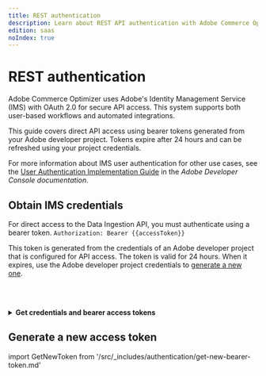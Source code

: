 ```yaml
---
title: REST authentication
description: Learn about REST API authentication with Adobe Commerce Optimizer.
edition: saas
noIndex: true
---
```


# REST authentication

Adobe Commerce Optimizer uses Adobe's Identity Management Service (IMS) with OAuth 2.0 for secure API access. This system supports both user-based workflows and automated integrations.

This guide covers direct API access using bearer tokens generated from your Adobe developer project. Tokens expire after 24 hours and can be refreshed using your project credentials.

<InlineAlert variant="info" slots="text" />

For more information about IMS user authentication for other use cases, see the [User Authentication Implementation Guide](https://developer.adobe.com/developer-console/docs/guides/authentication/UserAuthentication/implementation) in the *Adobe Developer Console documentation*.

## Obtain IMS credentials

For direct access to the Data Ingestion API, you must authenticate using a bearer token.
`Authorization: Bearer {{accessToken}}`

This token is generated from the credentials of an Adobe developer project that is configured for API access.
The token is valid for 24 hours. When it expires, use the Adobe developer project credentials to [generate a new one](#generate-a-new-access-token).

<br></br>

<details>
      <summary><b>Get credentials and bearer access tokens</b></summary>

import IMSAuth from '/src/_includes/authentication/initial-auth-for-api-access.md'

<IMSAuth />

</details>

## Generate a new access token

import GetNewToken from '/src/_includes/authentication/get-new-bearer-token.md'

<GetNewToken />
